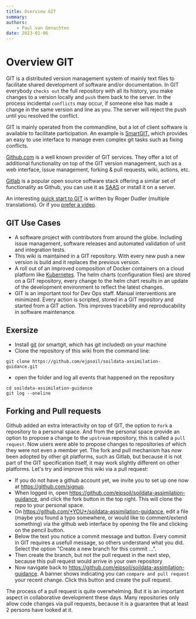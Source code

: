 ```yaml
---
title: Overview GIT
summary: 
authors:
    - Paul van Genuchten
date: 2023-01-06
---
```


# Overview GIT

GIT is a distributed version management system of mainly text files to facilitate shared development of software and/or documentation. In GIT everybody `checks out` the full repository with all its history, you make changes to a version locally and `push` them back to the server. In the process incidental `conflicts` may occur, if someone else has made a change in the same version and line as you. The server will reject the push until you resolved the conflict.

GIT is mainly operated from the commandline, but a lot of client software is available to facilitate participation. An example is [SmartGIT](https://www.syntevo.com/smartgit/), which provides an easy to use interface to manage even complex git tasks such as fixing conflicts. 

[Github.com](https://github.com) is a well known provider of GIT services. They offer a lot of additional functionality on top of the GIT version management, such as a web interface, issue management, forking & pull requests, wiki, actions, etc. 

[Gitlab](https://about.gitlab.com/) is a popular open source software stack offering a similar set of functionality as Github, you can use it as [SAAS](https://en.wikipedia.org/wiki/Software_as_a_service) or install it on a server. 

An interesting [quick start to GIT](https://rogerdudler.github.io/git-guide/) is written by Roger Dudler (multiple translations). Or if you [prefer a video](https://git-scm.com/video/what-is-git).

## GIT Use Cases

- A software project with contributors from around the globe. Including issue management, software releases and automated validation of unit and integration tests.
- This wiki is maintained in a GIT repository. With every new push a new version is build and it replaces the previous version.
- A roll out of an improved composition of Docker containers on a cloud platform like [Kubernetes](https://kubernetes.io/). The helm charts (configuration files) are stored on a GIT repository, every change to the helm chart results in an update of the development environment to reflect the latest changes.
- GIT is an important tool for Dev Ops staff. Manual interventions are minimized. Every action is scripted, stored in a GIT repository and started from a GIT action. This improves tracebility and reproducability in software maintenance.

## Exersize

- Install [git](https://git-scm.com/download/) (or smartgit, which has git included) on your machine 
- Clone the repository of this wiki from the command line:

```
git clone https://github.com/ejpsoil/soildata-assimilation-guidance.git
```

- open the folder and log all events that happened on the repository 

```
cd soildata-assimilation-guidance
git log --oneline
```

## Forking and Pull requests 

Github added an extra interactivity on top of GIT, the option to `Fork` a repository to a personal space. And from the personal space provide an option to propose a change to the `upstream` repository, this is called a `pull request`. Now users were able to propose changes to repositories of which they were not even a member yet. The fork and pull mechanism has now been adopted by other git platforms, such as Gitlab, but because it is not part of the GIT specification itself, it may work slightly different on other platforms. Let's try and improve this wiki via a pull request:

- If you do not have a github account yet, we invite you to set up one now at https://github.com/signup.
- When logged in, open https://github.com/ejpsoil/soildata-assimilation-guidance, and click the fork button in the top right. This will clone the repo to your personal space.
- On https://github.com/*YOU*/soildata-assimilation-guidance, edit a file (maybe you found a typo somewhere, or would like to comment/extend something) via the github web interface by opening the file and clicking on the pencil button.
- Below the text you notice a commit message and button. Every commit in GIT requires a usefull message, so others understand what you did. Select the option "Create a new branch for this commit ...".  
- Then create the branch, but not the pull request in the next step, because this pull request would arrive in your own repository
- Now navigate back to https://github.com/ejpsoil/soildata-assimilation-guidance. A banner shows indicating you can `compare and pull request` your recent change. Click this button and create the pull request.

The process of a pull request is quite overwhelming. But it is an important aspect in collaborative development these days. Many repositories only allow code changes via pull requests, because it is a guarantee that at least 2 persons have looked at it.
